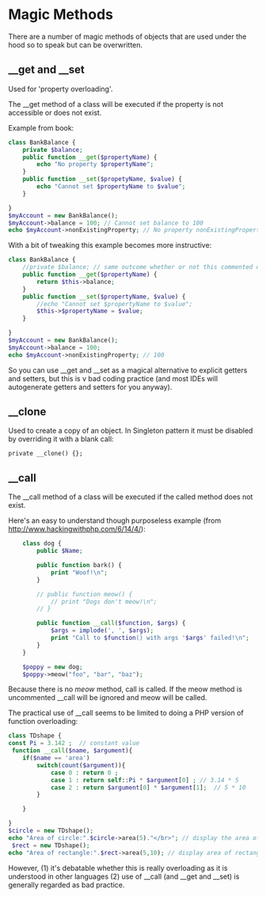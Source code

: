# Magic Methods

There are a number of magic methods of objects that are used under the hood so to speak but can be overwritten.

## \_\_get and \_\_set

Used for 'property overloading'. 

The __get method of a class will be executed if the property is not accessible or does not exist. 

Example from book:

```php
class BankBalance {
	private $balance;
	public function __get($propertyName) {
		echo "No property $propertyName";
	}
    public function __set($propetyName, $value) {
        echo "Cannot set $propertyName to $value";
    }

}
$myAccount = new BankBalance();
$myAccount->balance = 100; // Cannot set balance to 100
echo $myAccount->nonExistingProperty; // No property nonExistingProperty
```

With a bit of tweaking this example becomes more instructive:

```php
class BankBalance {
	//private $balance; // same outcome whether or not this commented out
	public function __get($propertyName) {
		return $this->balance;
	}
    public function __set($propertyName, $value) {
        //echo "Cannot set $propertyName to $value";
        $this->$propertyName = $value;
    }

}
$myAccount = new BankBalance();
$myAccount->balance = 100;
echo $myAccount->nonExistingProperty; // 100
```

So you can use \_\_get and \_\_set as a magical alternative to explicit getters and setters, but this is v bad coding practice (and most IDEs will autogenerate getters and setters for you anyway).

## __clone

Used to create a copy of an object. In Singleton pattern it must be disabled by overriding it with a blank call: 

```
private __clone() {};
```



## __call

The __call method of a class will be executed if the called method does not exist. 

Here's an easy to understand though purposeless example (from http://www.hackingwithphp.com/6/14/4/):

```php
    class dog {
        public $Name;

        public function bark() {
            print "Woof!\n";
        }

        // public function meow() {
            // print "Dogs don't meow!\n";
        // }

        public function __call($function, $args) {
            $args = implode(', ', $args);
            print "Call to $function() with args '$args' failed!\n";
        }
    }

    $poppy = new dog;
    $poppy->meow("foo", "bar", "baz");
```

Because there is no *meow* method, call is called. If the meow method is uncommented __call will be ignored and meow will be called.

The practical use of __call seems to be limited to doing a PHP version of function overloading:

```php
class TDshape {
const Pi = 3.142 ;  // constant value
 function __call($name, $argument){
    if($name == 'area')
        switch(count($argument)){
            case 0 : return 0 ;
            case 1 : return self::Pi * $argument[0] ; // 3.14 * 5
            case 2 : return $argument[0] * $argument[1];  // 5 * 10
        }

    }

}
$circle = new TDshape();
echo "Area of circle:".$circle->area(5)."</br>"; // display the area of circle
 $rect = new TDshape();
echo "Area of rectangle:".$rect->area(5,10); // display area of rectangle
```

However, (1) it's debatable whether this is really overloading as it is understood in other languages (2) use of \_\_call (and \_\_get and \_\_set) is generally regarded as bad practice.